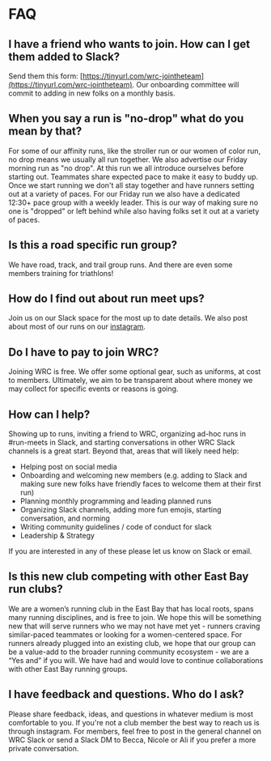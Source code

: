 # FAQ
## I have a friend who wants to join. How can I get them added to Slack? 
Send them this form: [https://tinyurl.com/wrc-jointheteam](https://tinyurl.com/wrc-jointheteam). Our onboarding committee will commit to adding in new folks on a monthly basis.

## When you say a run is "no-drop" what do you mean by that? 
For some of our affinity runs, like the stroller run or our women of color run, no drop means we usually all run together. We also advertise our Friday morning run as "no drop". At this run we all introduce ourselves before starting out. Teammates share expected pace to make it easy to buddy up. Once we start running we don't all stay together and have runners setting out at a variety of paces. For our Friday run we also have a dedicated 12:30+ pace group with a weekly leader. This is our way of making sure no one is "dropped" or left behind while also having folks set it out at a variety of paces.

## Is this a road specific run group? 
We have road, track, and trail group runs. And there are even some members training for triathlons!

## How do I find out about run meet ups?
Join us on our Slack space for the most up to date details. We also post about most of our runs on our [instagram](https://www.instagram.com/wrceastbay).

## Do I have to pay to join WRC? 
Joining WRC is free.  We offer some optional gear, such as uniforms, at cost to members. Ultimately, we aim to be transparent about where money we may collect for specific events or reasons is going.

## How can I help? 
Showing up to runs, inviting a friend to WRC, organizing ad-hoc runs in #run-meets in Slack, and starting conversations in other WRC Slack channels is a great start. Beyond that, areas that will likely need help:
- Helping post on social media
- Onboarding and welcoming new members (e.g. adding to Slack and making sure new folks have friendly faces to welcome them at their first run)
- Planning monthly programming and leading planned runs
- Organizing Slack channels, adding more fun emojis, starting conversation, and norming
- Writing community guidelines / code of conduct for slack
- Leadership & Strategy 

If you are interested in any of these please let us know on Slack or email. 

## Is this new club competing with other East Bay run clubs? 
We are a women’s running club in the East Bay that has local roots, spans many running disciplines, and is free to join. We hope this will be something new that will serve runners who we may not have met yet - runners craving similar-paced teammates or looking for a women-centered space. For runners already plugged into an existing club, we hope that our group can be a value-add to the broader running community ecosystem - we are a “Yes and” if you will. We have had and would love to continue collaborations with other East Bay running groups.

## I have feedback and questions. Who do I ask? 
Please share feedback, ideas, and questions in whatever medium is most comfortable to you. If you're not a club member the best way to reach us is through instagram. For members, feel free to post in the general channel on WRC Slack or send a Slack DM to Becca, Nicole or Ali if you prefer a more private conversation.

